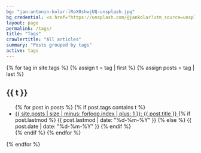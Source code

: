```yaml
---
bg: "jan-antonin-kolar-lRoX0shwjUQ-unsplash.jpg"
bg_credential: <a href="https://unsplash.com/@jankolar?utm_source=unsplash&utm_medium=referral&utm_content=creditCopyText">Jan Antonin Kolar</a> on <a href="https://unsplash.com/?utm_source=unsplash&utm_medium=referral&utm_content=creditCopyText">Unsplash</a>
layout: page
permalink: /tags/
title: "Tags"
crawlertitle: "All articles"
summary: "Posts grouped by tags"
active: tags
---
```


{% for tag in site.tags %}
  {% assign t = tag | first %}
  {% assign posts = tag | last %}

  <h2 class="category-key" id="{{ t | downcase }}">{{ t }}</h2>

  <ul class="year">
    {% for post in posts %}
      {% if post.tags contains t %}
        <li>
          <a href="{{ post.url | relative_url }}">
            {{ site.posts | size | minus: forloop.index | plus: 1 }}: {{ post.title }}
          </a>
          {% if post.lastmod %}
            <span class="date">{{ post.lastmod | date: "%d-%m-%Y"  }}</span>
          {% else %}
            <span class="date">{{ post.date | date: "%d-%m-%Y"  }}</span>
          {% endif %}
        </li>
      {% endif %}
    {% endfor %}
  </ul>

{% endfor %}
